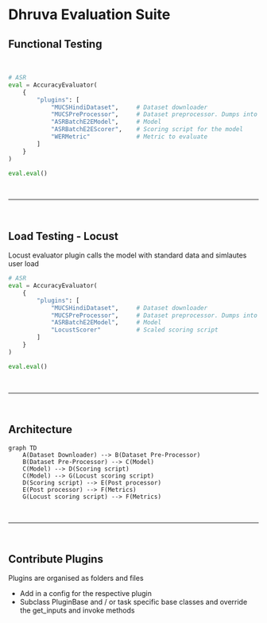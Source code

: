 # Dhruva Evaluation Suite

## Functional Testing

<br>

```python
# ASR
eval = AccuracyEvaluator(
    {
        "plugins": [
            "MUCSHindiDataset",     # Dataset downloader
            "MUCSPreProcessor",     # Dataset preprocessor. Dumps into a JSONL file
            "ASRBatchE2EModel",     # Model
            "ASRBatchE2EScorer",    # Scoring script for the model
            "WERMetric"             # Metric to evaluate
        ]
    }
)

eval.eval()
```  
  
<br>

---

<br>

## Load Testing - Locust

Locust evaluator plugin calls the model with standard data and simlautes user load


```python
# ASR
eval = AccuracyEvaluator(
    {
        "plugins": [
            "MUCSHindiDataset",     # Dataset downloader
            "MUCSPreProcessor",     # Dataset preprocessor. Dumps into a JSONL file
            "ASRBatchE2EModel",     # Model
            "LocustScorer"          # Scaled scoring script
        ]
    }
)

eval.eval()
```
<br>

---

<br>

## Architecture
```mermaid
graph TD
    A(Dataset Downloader) --> B(Dataset Pre-Processor)
    B(Dataset Pre-Processor) --> C(Model)
    C(Model) --> D(Scoring script)
    C(Model) --> G(Locust scoring script)
    D(Scoring script) --> E(Post processor)
    E(Post processor) --> F(Metrics)
    G(Locust scoring script) --> F(Metrics)

```

<br>

---

<br>

## Contribute Plugins
Plugins are organised as folders and files
- Add in a config for the respective plugin
- Subclass PluginBase and / or task specific base classes and override the get_inputs and invoke methods
